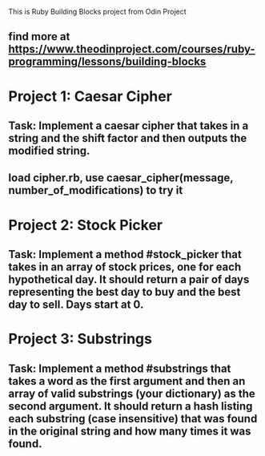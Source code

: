 This is Ruby Building Blocks project from Odin Project

## find more at https://www.theodinproject.com/courses/ruby-programming/lessons/building-blocks

# Project 1: Caesar Cipher
## Task: Implement a caesar cipher that takes in a string and the shift factor and then outputs the modified string.

## load cipher.rb, use caesar_cipher(message, number_of_modifications) to try it


# Project 2: Stock Picker
## Task: Implement a method #stock_picker that takes in an array of stock prices, one for each hypothetical day. It should return a pair of days representing the best day to buy and the best day to sell. Days start at 0.

# Project 3: Substrings
## Task: Implement a method #substrings that takes a word as the first argument and then an array of valid substrings (your dictionary) as the second argument. It should return a hash listing each substring (case insensitive) that was found in the original string and how many times it was found.
